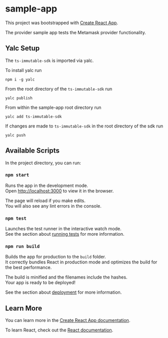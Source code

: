 # sample-app

This project was bootstrapped with [Create React App](https://github.com/facebook/create-react-app).

The provider sample app tests the Metamask provider functionality.

## Yalc Setup

The `ts-immutable-sdk` is imported via yalc. 

To install yalc run

```
npm i -g yalc
```

From the root directory of the `ts-immutable-sdk` run

```
yalc publish
```

From within the sample-app root directory run

```
yalc add ts-immutable-sdk
```

If changes are made to `ts-immutable-sdk` in the root directory of the sdk run

```
yalc push
```

## Available Scripts

In the project directory, you can run:

### `npm start`

Runs the app in the development mode.\
Open [http://localhost:3000](http://localhost:3000) to view it in the browser.

The page will reload if you make edits.\
You will also see any lint errors in the console.

### `npm test`

Launches the test runner in the interactive watch mode.\
See the section about [running tests](https://facebook.github.io/create-react-app/docs/running-tests) for more information.

### `npm run build`

Builds the app for production to the `build` folder.\
It correctly bundles React in production mode and optimizes the build for the best performance.

The build is minified and the filenames include the hashes.\
Your app is ready to be deployed!

See the section about [deployment](https://facebook.github.io/create-react-app/docs/deployment) for more information.

## Learn More

You can learn more in the [Create React App documentation](https://facebook.github.io/create-react-app/docs/getting-started).

To learn React, check out the [React documentation](https://reactjs.org/).
